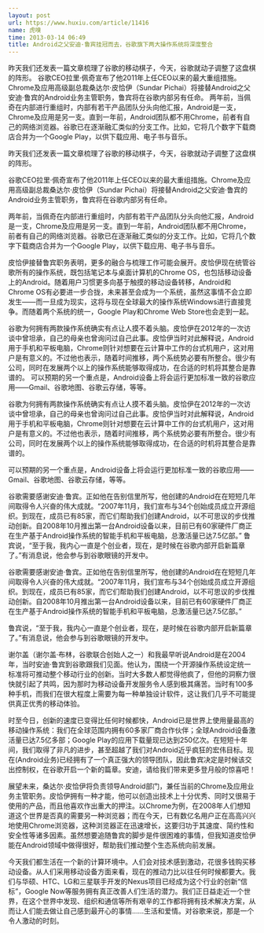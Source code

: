 ```yaml
---
layout: post
url: https://www.huxiu.com/article/11416
name: 虎嗅
time: 2013-03-14 06:49
title: Android之父安迪·鲁宾挂冠而去，谷歌旗下两大操作系统将深度整合
---
```

昨天我们还发表一篇文章梳理了谷歌的移动棋子，今天，谷歌就动子调整了这盘棋的阵形。 谷歌CEO拉里·佩奇宣布了他2011年上任CEO以来的最大重组措施。Chrome及应用高级副总裁桑达尔·皮恰伊（Sundar Pichai）将接替Android之父安迪·鲁宾的Android业务主管职务，鲁宾将在谷歌内部另有任命。 两年前，当佩奇在内部进行重组时，内部有若干产品团队分头向他汇报，Android是一支，Chrome及应用是另一支。直到一年前，Android团队都不用Chrome，前者有自己的网络浏览器。谷歌已在逐渐融汇类似的分支工作。比如，它将几个数字下载商店合并为一个Google Play，以供下载应用、电子书与音乐。

昨天我们还发表一篇文章梳理了谷歌的移动棋子，今天，谷歌就动子调整了这盘棋的阵形。

谷歌CEO拉里·佩奇宣布了他2011年上任CEO以来的最大重组措施。Chrome及应用高级副总裁桑达尔·皮恰伊（Sundar Pichai）将接替Android之父安迪·鲁宾的Android业务主管职务，鲁宾将在谷歌内部另有任命。

两年前，当佩奇在内部进行重组时，内部有若干产品团队分头向他汇报，Android是一支，Chrome及应用是另一支。直到一年前，Android团队都不用Chrome，前者有自己的网络浏览器。谷歌已在逐渐融汇类似的分支工作。比如，它将几个数字下载商店合并为一个Google Play，以供下载应用、电子书与音乐。

皮恰伊接替鲁宾职务表明，更多的融合与梳理工作可能会展开。皮恰伊现在统管谷歌所有的操作系统，既包括笔记本与桌面计算机的Chrome OS，也包括移动设备上的Android。随着用户习惯更多向基于触摸的移动设备转移，Android和Chrome OS有必要进一步合拢，未来甚至会成为一个系统，虽然这事情不会立即发生——而一旦成为现实，这将与现在全球最大的操作系统Windows进行直接竞争。而随着两个系统的统一，Google Play和Chrome Web Store也会走到一起。

谷歌为何拥有两款操作系统确实有点让人摸不着头脑。皮恰伊在2012年的一次访谈中曾坦承，自己的母亲也曾询问过自己此事。皮恰伊当时对此解释说，Android用于手机和平板电脑，Chrome则针对想要在云计算中工作的台式机用户，这对用户是有意义的。不过他也表示，随着时间推移，两个系统势必要有所整合。很少有公司，同时在发展两个以上的操作系统能够取得成功，在合适的时机将其整合是靠谱的。 可以预期的另一个重点是，Android设备上将会运行更加标准一致的谷歌应用——Gmail、谷歌地图、谷歌云存储，等等。

谷歌为何拥有两款操作系统确实有点让人摸不着头脑。皮恰伊在2012年的一次访谈中曾坦承，自己的母亲也曾询问过自己此事。皮恰伊当时对此解释说，Android用于手机和平板电脑，Chrome则针对想要在云计算中工作的台式机用户，这对用户是有意义的。不过他也表示，随着时间推移，两个系统势必要有所整合。很少有公司，同时在发展两个以上的操作系统能够取得成功，在合适的时机将其整合是靠谱的。

可以预期的另一个重点是，Android设备上将会运行更加标准一致的谷歌应用——Gmail、谷歌地图、谷歌云存储，等等。

谷歌需要感谢安迪·鲁宾。正如他在告别信里所写，他创建的Android在在短短几年间取得令人兴奋的伟大成就。“2007年11月，我们宣布与34个创始成员成立开源组织。到现在，成员已有85家，而它们帮助我们创建Android，以不可思议的步伐推动创新。自2008年10月推出第一台Android设备以来，目前已有60家硬件厂商正在生产基于Android操作系统的智能手机和平板电脑，总激活量已达7.5亿部。” 鲁宾说，“至于我，我内心一直是个创业者，现在，是时候在谷歌内部开启新篇章了。”有消息说，他会参与到谷歌眼镜的开发中。

谷歌需要感谢安迪·鲁宾。正如他在告别信里所写，他创建的Android在在短短几年间取得令人兴奋的伟大成就。“2007年11月，我们宣布与34个创始成员成立开源组织。到现在，成员已有85家，而它们帮助我们创建Android，以不可思议的步伐推动创新。自2008年10月推出第一台Android设备以来，目前已有60家硬件厂商正在生产基于Android操作系统的智能手机和平板电脑，总激活量已达7.5亿部。”

鲁宾说，“至于我，我内心一直是个创业者，现在，是时候在谷歌内部开启新篇章了。”有消息说，他会参与到谷歌眼镜的开发中。

谢尔盖（谢尔盖·布林，谷歌联合创始人之一）和我最早听说Android是在2004年，当时安迪·鲁宾到谷歌跟我们见面。他认为，围绕一个开源操作系统设定统一标准将可推动整个移动行业的创新。当时大多数人都觉得他疯了，但他的洞察力很快就引起了共鸣，因为那时为移动设备开发服务令人感到极其痛苦。当时有100多种手机，而我们在很大程度上需要为每一种单独设计软件，这让我们几乎不可能提供真正优秀的移动体验。

时至今日，创新的速度已变得比任何时候都快，Android已是世界上使用量最高的移动操作系统：我们在全球范围内拥有60多家厂商合作伙伴；全球Android设备激活量已达7.5亿多部；Google Play的应用下载量现已达到250亿次。在短短十年间，我们取得了非凡的进步，甚至超越了我们对Android近乎疯狂的宏伟目标。现在(Android业务)已经拥有了一个真正强大的领导团队，因此鲁宾决定是时候该交出控制权，在谷歌开启一个新的篇章。安迪，请给我们带来更多登月般的惊喜吧！

展望未来，桑达尔·皮恰伊将负责领导Android部门，兼任当前的Chrome及应用业务主管职务。皮恰伊拥有一种才能，他可以创造出技术上十分优秀、同时又很易于使用的产品，而且他喜欢作出重大的押注。以Chrome为例，在2008年人们想知道这个世界是否真的需要另一种浏览器；而在今天，已有数亿名用户正在高高兴兴地使用Chrome浏览器，这种浏览器正在迅速增长，这要归功于其速度、简约性和安全性等诸多因素。虽然想要追随鲁宾的脚步是件很困难的事情，但我知道皮恰伊能在Android领域中做得很好，帮助我们推动整个生态系统向前发展。

今天我们都生活在一个新的计算环境中。人们会对技术感到激动，花很多钱购买移动设备。从人们采用移动设备方面来看，现在的推动力比以往任何时候都要大。我们与华硕、HTC、LG和三星联手开发的Nexus项目已经成为这个行业的创新“信标”，Google Now等服务拥有真正改善人们生活的潜力。我们正日益走近一个世界，在这个世界中发现、组织和通信等所有艰辛的工作都将拥有技术解决方案，从而让人们能去做让自己感到最开心的事情……生活和爱情。对谷歌来说，那是一个令人激动的时刻。

